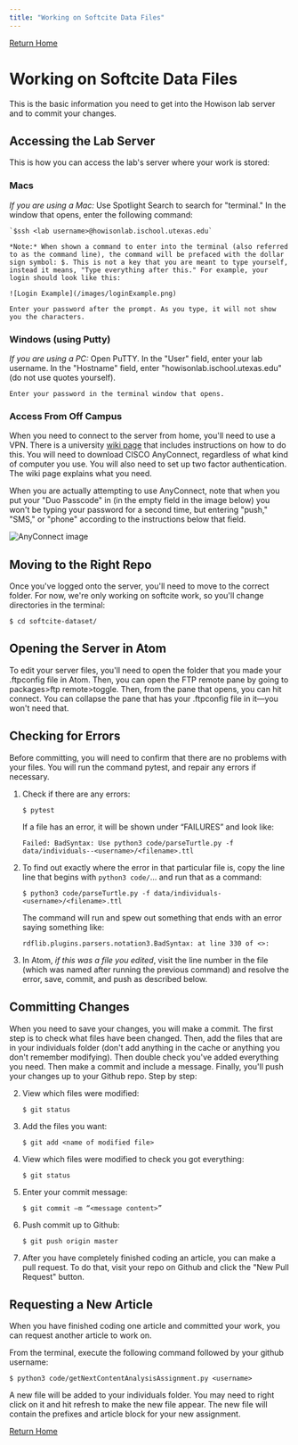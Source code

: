 ```yaml
---
title: "Working on Softcite Data Files"
---
```

[Return Home](index.md)

# Working on Softcite Data Files

This is the basic information you need to get into the Howison lab server and to commit your changes.

## Accessing the Lab Server

This is how you can access the lab's server where your work is stored:

### Macs

*If you are using a Mac:* Use Spotlight Search to search for "terminal." In the window that opens, enter the following command:

    `$ssh <lab username>@howisonlab.ischool.utexas.edu`

    *Note:* When shown a command to enter into the terminal (also referred to as the command line), the command will be prefaced with the dollar sign symbol: $. This is not a key that you are meant to type yourself, instead it means, "Type everything after this." For example, your login should look like this:

    ![Login Example](/images/loginExample.png)

    Enter your password after the prompt. As you type, it will not show you the characters.

### Windows (using Putty)

*If you are using a PC:* Open PuTTY. In the "User" field, enter your lab username. In the "Hostname" field, enter "howisonlab.ischool.utexas.edu" (do not use quotes yourself).

    Enter your password in the terminal window that opens.

### Access From Off Campus

When you need to connect to the server from home, you'll need to use a VPN. There is a university [wiki page](https://wikis.utexas.edu/pages/viewpage.action?spaceKey=networking&title=Connecting+to+the+UT+VPN+Service) that includes instructions on how to do this.  You will need to download CISCO AnyConnect, regardless of what kind of computer you use. You will also need to set up two factor authentication. The wiki page explains what you need.

When you are actually attempting to use AnyConnect, note that when you put your "Duo Passcode" in (in the empty field in the image below) you won't be typing your password for a second time, but entering "push," "SMS," or "phone" according to the instructions below that field.

![AnyConnect image](/images/anyconnect.png)

## Moving to the Right Repo

Once you've logged onto the server, you'll need to move to the correct folder. For now, we're only working on softcite work, so you'll change directories in the terminal:

  `$ cd softcite-dataset/`

## Opening the Server in Atom

To edit your server files, you'll need to open the folder that you made your .ftpconfig file in Atom. Then, you can open the FTP remote pane by going to packages>ftp remote>toggle. Then, from the pane that opens, you can hit connect. You can collapse the pane that has your .ftpconfig file in it—you won't need that.

## Checking for Errors

Before committing, you will need to confirm that there are no problems with your files. You will run the command pytest, and repair any errors if necessary.

1. Check if there are any errors:

    `$ pytest`

    If a file has an error, it will be shown under “FAILURES” and look like:

    `Failed: BadSyntax: Use python3 code/parseTurtle.py -f data/individuals--<username>/<filename>.ttl`

1. To find out exactly where the error in that particular file is, copy the line line that begins with `python3 code/`… and run that as a command:

    `$ python3 code/parseTurtle.py -f data/individuals-<username>/<filename>.ttl`

    The command will run and spew out something that ends with an error saying something like:

    `rdflib.plugins.parsers.notation3.BadSyntax: at line 330 of <>:`

1. In Atom, *if this was a file you edited*, visit the line number in the file (which was named after running the previous command) and resolve the error, save, commit, and push as described below.

## Committing Changes

When you need to save your changes, you will make a commit. The first step is to check what files have been changed. Then, add the files that are in your individuals folder (don't add anything in the cache or anything you don't remember modifying). Then double check you've added everything you need. Then make a commit and include a message. Finally, you'll push your changes up to your Github repo. Step by step:

2. View which files were modified:

    `$ git status`

2. Add the files you want:

    `$ git add <name of modified file>`

2. View which files were modified to check you got everything:

    `$ git status`

2. Enter your commit message:

    `$ git commit –m “<message content>”`

2. Push commit up to Github:

    `$ git push origin master`

2. After you have completely finished coding an article, you can make a pull request. To do that, visit your repo on Github and click the "New Pull Request" button.

## Requesting a New Article

When you have finished coding one article and committed your work, you can request another article to work on.

From the terminal, execute the following command followed by your github username:

  `$ python3 code/getNextContentAnalysisAssignment.py <username>`

A new file will be added to your individuals folder. You may need to right click on it and hit refresh to make the new file appear. The new file will contain the prefixes and article block for your new assignment.

[Return Home](index.md)

